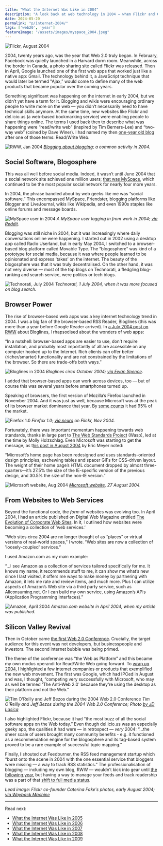 ```yaml
---
title: "What the Internet Was Like in 2004"
description: "A look back at web technology in 2004 — when Flickr and Gmail launched, blogging plus RSS was the new social software, Google IPOed, and the first Web 2.0 Conference happened." 
date: 2024-05-20
permalink: "p/internet-2004/"
tags: ['web20', 'year']
featureImage: "/assets/images/myspace_2004.jpeg"
---
```


![Flickr, August 2004](/assets/images/flickr_aug04.jpg)

2004, twenty years ago, was the year that Web 2.0 truly began. In February, Facebook was quietly launched in a Harvard dorm room. Meanwhile, across the border in Canada, a photo sharing site called Flickr was released. Then in April, Google launched one of the first web apps that worked just like a native app: Gmail. The technology behind it, a JavaScript technique that would later be termed "Ajax,” would come to define many of the web products that became popular over the coming years.

Something significant was happening on the internet in early 2004, but we didn’t yet have a term for it. Blogging and wikis were encouraging ordinary people to write more on the web — you didn’t necessarily need to have technical skills anymore. At the same time, new websites like Flickr and del&#46;icio&#46;us (a web-based bookmarking service) were enabling people to share things online. The terms I used back then to describe what was happening were “read/write web” (inspired by Tim Berners-Lee) and “two-way web” (coined by Dave Winer). I had named my then [one-year old blog](/p/the-early-years-of-readwriteweb) after one of those terms: Read/Write Web. 

![RWW, Jan 2004](/assets/images/rww_6aug04.jpg "RWW, Aug 2004")
*[Blogging about blogging](https://web.archive.org/web/20040806034204/http://www.readwriteweb.com:80/index.php); a common activity in 2004.*

## Social Software, Blogosphere

This was all well before social media. Indeed, it wasn’t until June 2004 that a social network site achieved one million users; [that was MySpace](https://www.theatlantic.com/technology/archive/2011/01/the-rise-and-fall-of-myspace/69444/), which continued to be the most popular social network for nearly four more years. 

In 2004, the phrase bandied about by web geeks like me was “social software.” This encompassed MySpace, Friendster, blogging platforms like Blogger and LiveJournal, wikis like Wikipedia, and even 1990s staples like online forums and message boards.

![MySpace user in 2004](/assets/images/myspace_2004.jpeg)
*A MySpace user logging in from work in 2004; [via Reddit](https://www.reddit.com/r/pics/comments/17aloxh/historical_selfie_from_2004_me_logging_into/).*

Blogging was still niche in 2004, but it was increasingly where daily conversations online were happening. I started out in 2002 using a desktop app called Radio Userland, but in early May 2004, I switched to a browser-based blog platform called Movable Type. The “blogosphere” was kind of a prototype for social media, because it was where people learned to be opinionated and express ‘takes’ on the internet. The beauty of the blogosphere was that it was truly decentralised. On the other hand, it was not very diverse — most of the top blogs on Technorati, a fledgling blog-ranking and search service, were politics or tech blogs.

![Technorati, July 2004](/assets/images/technorati_1july2004.png)
*Technorati, 1 July 2004, when it was more focused on blog search.*

## Browser Power

The rise of browser-based web apps was a key internet technology trend in 2004. I was a big fan of the browser-based RSS Reader, Bloglines (this was more than a year before Google Reader arrived). In [a July 2004 post on RWW](https://web.archive.org/web/20040811023100/http://www.readwriteweb.com/archives/002039.php) about Bloglines, I rhapsodised about the wonders of web apps:

“In a nutshell: browser-based apps are easier to use, don't require installation, and probably most importantly of all are accessible on any computer hooked up to the Internet. Rich clients can offer better (richer/smarter) functionality and are not constrained by the limitations of the browser. So there are trade-offs both ways.”

![Bloglines in 2004](/assets/images/bloglines_2004.jpeg)
*Bloglines circa October 2004; [via Ewan Spence](http://www.allaboutsymbian.com/features/item/Our_RSS_Feeds.php).*

I added that browser-based apps can work across devices, too — but of course this was several years before smartphones turned up.

Speaking of browsers, the first version of Mozilla’s Firefox launched in November 2004. And it was just as well, because Microsoft was at the peak of its browser market dominance that year. By [some counts](https://web.archive.org/web/20111101195133/http://www.thecounter.com/stats/2004/April/browser.php) it had 95% of the market. 

![Firefox 1.0](/assets/images/firefox1.jpg)
*Firefox 1.0; [via neuro](https://www.flickr.com/photos/neuro/1369894) on Flickr, Nov 2004.*

Fortunately, there was important momentum happening towards web standards, thanks in large part to [The Web Standards Project](https://web.archive.org/web/20040618182045/http://webstandards.org/) (Wasp), led at the time by Molly Holzschlag. Even Microsoft was starting to get the message, as t[his post in August 2004](https://meyerweb.com/eric/thoughts/2004/08/27/microsoft-migration/) by Eric Meyer noted:

“Microsoft’s home page has been redesigned and uses standards-oriented design principles, eschewing tables and spacer GIFs for CSS-driven layout.  The weight of their home page’s HTML document dropped by almost three-quarters—it’s 27.5% the size of the IE-specific version of the previous design, and 30.5% the size of the non-IE version.”

![Microsoft website, Aug 2004](/assets/images/microsoft_aug04.jpg)
*[Microsoft website](https://web.archive.org/web/20040827075804/http://www.microsoft.com:80/), 27 August 2004.*

## From Websites to Web Services

Beyond the functional code, the *form* of websites was evolving too. In April 2004, I had an article published on Digital Web Magazine entitled [The Evolution of Corporate Web Sites](https://web.archive.org/web/20040501145550/digital-web.com/features/evolution_corporate_sites.shtml). In it, I outlined how websites were becoming a collection of ‘web services.’ 

“Web sites circa 2004 are no longer thought of as “places” or virtual versions of real-world spaces,” I wrote. “Web sites are now a collection of 'loosely-coupled' services.”

I used Amazon&#46;com as my main example:

“…I see Amazon as a collection of services tailored specifically for me. It knows my name, it recommends stuff to me, it can show me what’s new since I last visited, it offers me ways to make money by partnering with Amazon, it lets me rate and review items, and much more. Plus I can utilize aspects of Amazon’s Web site via a third party service, such as Allconsuming&#46;net. Or I can build my own service, using Amazon’s APIs (Application Programming Interfaces).”

![Amazon, April 2004](/assets/images/amazon_website_april2004.jpg)
*Amazon&#46;com website in April 2004, when my article was published.*

## Silicon Valley Revival

Then in October came [the first Web 2.0 Conference](/p/the-first-web-20-conference-2004). Crucially, the target audience for this event was not developers, but businesspeople and investors. The second internet bubble was being primed.

The theme of the conference was “the Web as Platform” and this became my own modus operandi for Read/Write Web going forward. To [wrap up 2004](https://web.archive.org/web/20041231030453/http://www.readwriteweb.com/archives/002609.php), I highlighted a few internet companies or products that exemplified the new web movement. The first was Google, which had IPOed in August and was, I thought, “competing very successfully with Microsoft, who may as well be termed 'The Anti-Web 2.0' because they're using the desktop as their platform and not the Web.” 

![Tim O'Reilly and Jeff Bezos during the 2004 Web 2.0 Conference](/assets/images/d620f1ef-25fe-41ce-8c43-621e6f826268_663x493.jpg "Tim O'Reilly and Jeff Bezos during the 2004 Web 2.0 Conference")
*Tim O'Reilly and Jeff Bezos during the 2004 Web 2.0 Conference; Photo [by JD Lasica](https://www.flickr.com/photos/jdlasica/153327706/in/album-600477/)*

I also highlighted Flickr, because it had “the most buzz of all the social software apps on the Web today.” Even though del&#46;icio&#46;us was an especially geeky app, the qualities it had were — in retrospect — *very* 2004: “…the sheer scale of users brought many community benefits - e.g. it functioned as a recommendation engine for the blogosphere and its tag-based system proved to be a rare example of successful topic mapping.” 

Finally, I shouted out Feedburner, the RSS feed management startup which “burst onto the scene in 2004 with the one essential service that bloggers were missing — a way to track RSS statistics.” The professionalisation of blogging — including my own blog, RWW — wouldn’t kick into gear until [the following year](/p/what-the-web-was-like-in-2005/), but having a way to manage your feeds and track readership was a part of that [shift to full media status](/p/call-with-tim-oreilly-2004/).

*Lead image: Flickr co-founder Caterina Fake's photos, early August 2004; [via Wayback Machine](https://web.archive.org/web/20040803125037/http://www.flickr.com:80/photos/caterina/)*

* * *

Read next: 
* [What the Internet Was Like in 2005](/p/what-the-web-was-like-in-2005/)
* [What the Internet Was Like in 2006](/p/internet-2006/)
* [What the Internet Was Like in 2007](/p/internet-2007/)
* [What the Internet Was Like in 2008](/p/internet-2008/)
* [What the Internet Was Like in 2009](/p/internet-2009/)